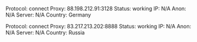 Protocol: connect
Proxy: 88.198.212.91:3128
Status: working
IP: N/A
Anon: N/A
Server: N/A
Country: Germany

Protocol: connect
Proxy: 83.217.213.202:8888
Status: working
IP: N/A
Anon: N/A
Server: N/A
Country: Russia

